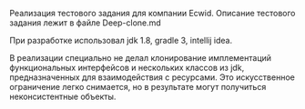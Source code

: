 Реализация тестового задания для компании Ecwid. Описание тестового задания лежит в файле Deep-clone.md 

При разработке использовал jdk 1.8, gradle 3, intellij idea.

В реализации специально не делал клонирование имплементаций функциональных интерфейсов и нескольких классов из jdk, предназначенных для взаимодействия с ресурсами. Это искусственное ограничение легко снимается, но в результате могут получиться неконсистентные объекты.